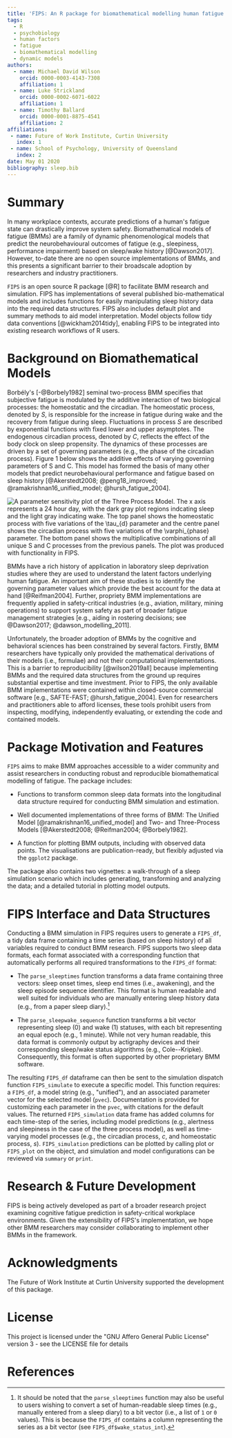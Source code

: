 ```yaml
---
title: 'FIPS: An R package for biomathematical modelling human fatigue impairment'
tags:
  - R
  - psychobiology
  - human factors
  - fatigue
  - biomathematical modelling
  - dynamic models
authors:
  - name: Michael David Wilson
    orcid: 0000-0003-4143-7308
    affiliation: 1
  - name: Luke Strickland
    orcid: 0000-0002-6071-6022
    affiliation: 1
  - name: Timothy Ballard
    orcid: 0000-0001-8875-4541
    affiliation: 2
affiliations:
 - name: Future of Work Institute, Curtin University
   index: 1
 - name: School of Psychology, University of Queensland
   index: 2
date: May 01 2020
bibliography: sleep.bib
---
```


# Summary

In many workplace contexts, accurate predictions of a human's fatigue
state can drastically improve system safety. Biomathematical models of
fatigue (BMMs) are a family of dynamic phenomenological models that
predict the neurobehavioural outcomes of fatigue (e.g., sleepiness,
performance impairment) based on sleep/wake history [@Dawson2017].
However, to-date there are no open source implementations of BMMs, and
this presents a significant barrier to their broadscale adoption by
researchers and industry practitioners.

`FIPS` is an open source R package [@R] to facilitate BMM research and
simulation. FIPS has implementations of several published
bio-mathematical models and includes functions for easily manipulating
sleep history data into the required data structures. FIPS also includes
default plot and summary methods to aid model interpretation. Model
objects follow tidy data conventions [@wickham2014tidy], enabling FIPS to be
integrated into existing research workflows of R users.

# Background on Biomathematical Models

Borbély's [-@Borbely1982] seminal two-process BMM specifies that
subjective fatigue is modulated by the additive interaction of two
biological processes: the homeostatic and the circadian. The homeostatic
process, denoted by *S*, is responsible for the increase in fatigue
during wake and the recovery from fatigue during sleep. Fluctuations in
process *S* are described by exponential functions with fixed lower and
upper asymptotes. The endogenous circadian process, denoted by *C*,
reflects the effect of the body clock on sleep propensity. The dynamics
of these processes are driven by a set of governing parameters (e.g.,
the phase of the circadian process). Figure 1 below shows the additive
effects of varying governing parameters of S and C. This model has
formed the basis of many other models that predict neurobehavioural
performance and fatigue based on sleep history 
[@Akerstedt2008; @peng18_improved; @ramakrishnan16_unified_model; @hursh_fatigue_2004].

![A parameter sensitivity plot of the Three Process Model. The _x_ axis
represents a 24 hour day, with the dark gray plot regions indcating sleep and
the light gray indicating wake. The top panel shows the homeostatic process with
five variations of the $\tau_{d}$ parameter and the centre panel shows the
circadian process with five variations of the $\varphi_{phase}$ parameter. The
bottom panel shows the multiplicative combinations of all unique S and C
processes from the previous panels. The plot was produced with functionality in
`FIPS`.](FIPS_Fatigue_2PM.png)

BMMs have a rich history of application in laboratory sleep deprivation studies
where they are used to understand the latent factors underlying human fatigue.
An important aim of these studies is to identify the governing parameter values
which provide the best account for the data at hand [@Reifman2004]. Further,
propriety BMM implementations are frequently applied in safety-critical
industries (e.g., aviation, military, mining operations) to support system
safety as part of broader fatigue management strategies 
[e.g., aiding in rostering decisions; see @Dawson2017; @dawson_modelling_2011].

Unfortunately, the broader adoption of BMMs by the cognitive and behavioral
sciences has been constrained by several factors. Firstly, BMM researchers have
typically only provided the mathematical derivations of their models (i.e.,
formulae) and not their computational implementations. This is a barrier to
reproducibility [@wilson2019all] because implementing BMMs and the required data
structures from the ground up requires substantial expertise and time
investment. Prior to FIPS, the only available BMM implementations were contained
within closed-source commercial software [e.g., SAFTE-FAST; @hursh_fatigue_2004].
Even for researchers and practitioners able to afford licenses, these tools
prohibit users from inspecting, modifying, independently evaluating, or
extending the code and contained models.

# Package Motivation and Features

`FIPS` aims to make BMM approaches accessible to a wider community and
assist researchers in conducting robust and reproducible biomathematical
modelling of fatigue. The package includes:

-   Functions to transform common sleep data formats into the
    longitudinal data structure required for conducting BMM simulation
    and estimation.

-   Well documented implementations of three forms of BMM: The Unified
    Model [@ramakrishnan16_unified_model] and Two- and Three-Process Models
    [@Akerstedt2008; @Reifman2004; @Borbely1982].

-   A function for plotting BMM outputs, including with observed data
    points. The visualisations are publication-ready, but flexibly
    adjusted via the `ggplot2` package.

The package also contains two vignettes: a walk-through of a sleep simulation
scenario which includes generating, transforming and analyzing the data;
and a detailed tutorial in plotting model outputs.

# FIPS Interface and Data Structures

Conducting a BMM simulation in FIPS requires users to generate a `FIPS_df`, a
tidy data frame containing a time series (based on sleep history) of all
variables required to conduct BMM research. FIPS supports two sleep data
formats, each format associated with a corresponding function that automatically
performs all required transformations to the `FIPS_df` format:

-   The `parse_sleeptimes` function transforms a data frame containing three
    vectors: sleep onset times, sleep end times (i.e., awakening), and the sleep
    episode sequence identifier. This format is human readable and well suited
    for individuals who are manually entering sleep history data (e.g., from a
    paper sleep diary).[^1]	

-   The `parse_sleepwake_sequence` function transforms a bit vector
    representing sleep (0) and wake (1) statuses, with each bit
    representing an equal epoch (e.g., 1 minute). While not very human
    readable, this data format is commonly output by actigraphy devices
    and their corresponding sleep/wake status algorithms (e.g.,
    Cole--Kripke). Consequently, this format is often supported by other
    proprietary BMM software.

[^1]: It should be noted that the `parse_sleeptimes` function may also be useful to users wishing to convert a set of human-readable sleep times (e.g., manually entered from a sleep diary) to a bit vector (i.e., a list of `1` or `0` values). This is because the `FIPS_df` contains a column representing the series as a bit vector (see `FIPS_df$wake_status_int`).

The resulting `FIPS_df` dataframe can then be sent to the simulation
dispatch function `FIPS_simulate` to execute a specific model. This
function requires: a `FIPS_df`, a model string (e.g., "unified"), and an associated
parameter vector for the selected model (`pvec`). Documentation is
provided for customizing each parameter in the `pvec`, with citations
for the default values. The returned `FIPS_simulation` data frame has
added columns for each time-step of the series, including model
predictions (e.g., alertness and sleepiness in the case of the three
process model), as well as time-varying model processes (e.g., the
circadian process, *c*, and homeostatic process, *s*). `FIPS_simulation`
predictions can be plotted by calling plot or `FIPS_plot` on the object,
and simulation and model configurations can be reviewed via `summary`
or `print`.

# Research & Future Development

FIPS is being actively developed as part of a broader research project
examining cognitive fatigue prediction in safety-critical workplace
environments. Given the extensibility of FIPS's implementation, we hope
other BMM researchers may consider collaborating to implement other BMMs
in the framework.

# Acknowledgments

The Future of Work Institute at Curtin University supported the
development of this package.

# License

This project is licensed under the "GNU Affero General Public License"
version 3 - see the LICENSE file for details

# References

